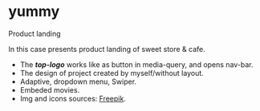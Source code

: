 # yummy
Product landing

In this case presents product landing of sweet store & cafe.

- The ***top-logo*** works like as button in media-query, and opens nav-bar.
- The design of project created by myself/without layout.
- Adaptive, dropdown menu, Swiper.
- Embeded movies.
- Img and icons sources: [Freepik](https://www.freepik.com/).
